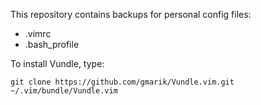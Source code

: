 This repository contains backups for personal config files:
  
* .vimrc  
* .bash_profile  

To install Vundle, type:
```
git clone https://github.com/gmarik/Vundle.vim.git ~/.vim/bundle/Vundle.vim
```
